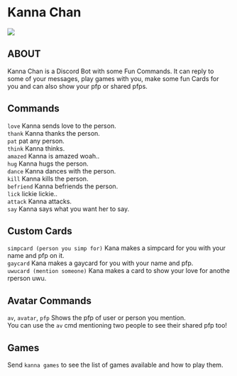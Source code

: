 # Kanna Chan

<img align='center' src="https://user-images.githubusercontent.com/68690233/125222011-cfb47e00-e2e6-11eb-9f35-a99342ce97ce.png">

<h2>ABOUT</h2>
Kanna Chan is a Discord Bot with some Fun Commands. It can reply to some of your messages, play games with you, make some fun Cards for you and can also show your pfp or shared pfps.

<h2>Commands</h2>

`love` Kanna sends love to the person. </br>
`thank` Kanna thanks the person.</br>
`pat` pat any person.</br>
`think` Kanna thinks.</br>
`amazed` Kanna is amazed woah..</br>
`hug` Kanna hugs the person.</br>
`dance` Kanna dances with the person.</br>
`kill` Kanna kills the person.</br>
`befriend` Kanna befriends the person.</br>
`lick` lickie lickie..</br>
`attack` Kanna attacks.</br>
`say` Kanna says what you want her to say.</br>

<h2>Custom Cards</h2>

`simpcard (person you simp for)` Kana makes a simpcard for you with your name and pfp on it.</br>
`gaycard` Kana makes a gaycard for you with your name and pfp.</br>
`uwucard (mention someone)` Kana makes a card to show your love for anothe rperson uwu.

<h2>Avatar Commands</h2>

`av`, `avatar`, `pfp` Shows the pfp of user or person you mention.</br>
You can use the `av` cmd mentioning two people to see their shared pfp too!

<h2>Games</h2>

Send `kanna games` to see the list of games available and how to play them.
